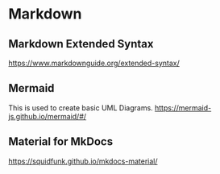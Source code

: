 # Markdown

## Markdown Extended Syntax

<https://www.markdownguide.org/extended-syntax/>

## Mermaid

This is used to create basic UML Diagrams.
<https://mermaid-js.github.io/mermaid/#/>

## Material for MkDocs

<https://squidfunk.github.io/mkdocs-material/>
